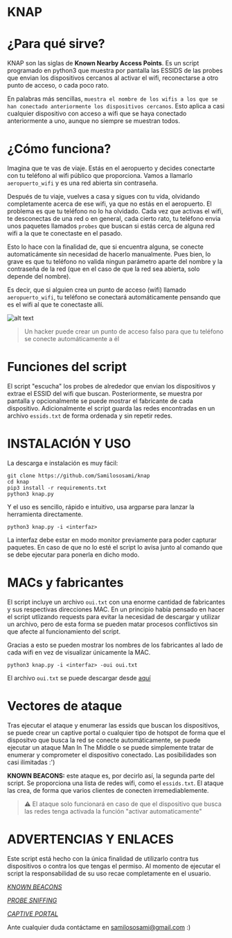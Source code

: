 # KNAP

# ¿Para qué sirve?
KNAP son las siglas de __Known Nearby Access Points__. Es un script programado en python3 que muestra por pantalla las ESSIDS de las probes que envian los dispositivos cercanos al activar el wifi, reconectarse a otro punto de acceso, o cada poco rato. 

En palabras más sencillas, `muestra el nombre de los wifis a los que se han conectado anteriormente los dispositivos cercanos`.
Esto aplica a casi cualquier dispositivo con acceso a wifi que se haya conectado anteriormente a uno, aunque no siempre se muestran todos.

# ¿Cómo funciona?
Imagina que te vas de viaje. Estás en el aeropuerto y decides conectarte con tu teléfono al wifi público que proporciona.
Vamos a llamarlo `aeropuerto_wifi` y es una red abierta sin contraseña.

Después de tu viaje, vuelves a casa y sigues con tu vida, olvidando completamente acerca de ese wifi, ya que no estás en el aeropuerto.
El problema es que tu teléfono no lo ha olvidado. Cada vez que activas el wifi, te desconectas de una red o en general, cada cierto rato, tu teléfono envia unos paquetes llamados `probes` que buscan si estás cerca de alguna red wifi a la que 
te conectaste en el pasado. 

Esto lo hace con la finalidad de, que si encuentra alguna, se conecte automaticámente sin necesidad de hacerlo manualmente. 
Pues bien, lo grave es que tu teléfono no valida ningun parámetro aparte del nombre y la contraseña de la red (que en el caso de que la red sea abierta, solo depende del nombre). 

Es decir, que si alguien crea un punto de acceso (wifi) llamado `aeropuerto_wifi`, tu teléfono se conectará automáticamente pensando que es el wifi al que te conectaste allí.

![alt text](https://i.imgur.com/nIfxW37.jpeg)
> Un hacker puede crear un punto de acceso falso para que tu teléfono se conecte automáticamente a él

# Funciones del script
El script "escucha" los probes de alrededor que envian los dispositivos y extrae el ESSID del wifi que buscan. Posteriormente, se muestra por pantalla y opcionalmente se puede mostrar el fabricante de cada dispositivo. 
Adicionalmente el script guarda las redes encontradas en un archivo `essids.txt` de forma ordenada y sin repetir redes.


# INSTALACIÓN Y USO
La descarga e instalación es muy fácil:
```
git clone https://github.com/Samilososami/knap
cd knap
pip3 install -r requirements.txt
python3 knap.py
```


Y el uso es sencillo, rápido e intuitivo, usa argparse para lanzar la herramienta directamente.
```
python3 knap.py -i <interfaz>
```
La interfaz debe estar en modo monitor previamente para poder capturar paquetes. En caso de que no lo esté el script lo avisa junto al comando que se debe ejecutar para ponerla en dicho modo.

# MACs y fabricantes
El script incluye un archivo `oui.txt` con una enorme cantidad de fabricantes y sus respectivas direcciones MAC. 
En un principio había pensado en hacer el script utlizando requests para evitar la necesidad de descargar y utilizar un archivo, pero de esta forma se pueden matar procesos conflictivos sin que afecte al funcionamiento del script.

Gracias a esto se pueden mostrar los nombres de los fabricantes al lado de cada wifi en vez de visualizar únicamente la MAC.
```
python3 knap.py -i <interfaz> -oui oui.txt
```
El archivo `oui.txt` se puede descargar desde [aquí](https://standards-oui.ieee.org/oui/oui.txt)

# Vectores de ataque
Tras ejecutar el ataque y enumerar las essids que buscan los dispositivos, se puede crear un captive portal o cualquier tipo de hotspot de forma que el dispositvo que busca la red se conecte automáticamente, se puede ejecutar un ataque Man In The Middle o se puede simplemente tratar de enumerar y comprometer el dispositivo conectado. Las posibilidades son casi ilimitadas :')

__KNOWN BEACONS:__ este ataque es, por decirlo así, la segunda parte del script. Se proporciona una lista de redes wifi, como el `essids.txt`. El ataque las crea, de forma que varios clientes de conecten irremediablemente. 
> ⚠ El ataque solo funcionará en caso de que el dispositivo que busca las redes tenga activada la función "activar automaticamente"

 
# ADVERTENCIAS Y ENLACES
Este script está hecho con la única finalidad de utilizarlo contra tus dispositivos o contra los que tengas el permiso. Al momento de ejecutar el script la responsabilidad de su uso recae completamente en el usuario.

_[KNOWN BEACONS](https://census-labs.com/news/2018/02/01/known-beacons-attack-34c3/)_

_[PROBE SNIFFING](https://www.oreilly.com/library/view/kali-linux-wireless/9781783280414/ch10s03.html)_

_[CAPTIVE PORTAL](https://es.wikipedia.org/wiki/Portal_cautivo)_

Ante cualquier duda contáctame en samilososami@gmail.com :)
